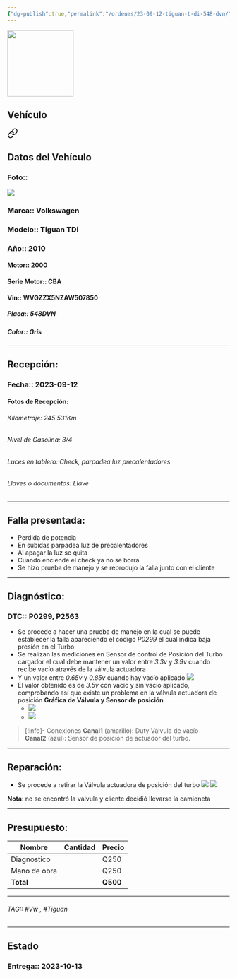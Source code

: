 ```yaml
---
{"dg-publish":true,"permalink":"/ordenes/23-09-12-tiguan-t-di-548-dvn/"}
---
```


<img src="https://lh3.googleusercontent.com/d/137fl3TIZ0-PU8b-Pt0bsjclwHub_u78G" width="150">

## Vehículo

<div class="transclusion internal-embed is-loaded"><a class="markdown-embed-link" href="/vehiculos/volkswagen/tiguan-t-di-548-dvn/#datos-del-vehiculo" aria-label="Open link"><svg xmlns="http://www.w3.org/2000/svg" width="24" height="24" viewBox="0 0 24 24" fill="none" stroke="currentColor" stroke-width="2" stroke-linecap="round" stroke-linejoin="round" class="svg-icon lucide-link"><path d="M10 13a5 5 0 0 0 7.54.54l3-3a5 5 0 0 0-7.07-7.07l-1.72 1.71"></path><path d="M14 11a5 5 0 0 0-7.54-.54l-3 3a5 5 0 0 0 7.07 7.07l1.71-1.71"></path></svg></a><div class="markdown-embed">



## Datos del Vehículo 
### Foto:: 
<img src="https://lh3.googleusercontent.com/d/1UmilOOZSMjZpKHwQ1O-N2PJ6teAvIT02">

### Marca:: Volkswagen 
### Modelo:: Tiguan TDi
### Año:: 2010
#### Motor:: 2000
#### Serie Motor:: CBA
#### Vin:: WVGZZX5NZAW507850
##### Placa:: 548DVN
##### Color:: Gris
---


</div></div>


## Recepción:
### Fecha:: 2023-09-12
#### Fotos de Recepción:

###### Kilometraje: 245 531Km
###### Nivel de Gasolina: 3/4
###### Luces en tablero: Check, parpadea luz precalentadores
###### Llaves o documentos: Llave

---

## Falla presentada:
- Perdida de potencia 
- En subidas parpadea luz de precalentadores 
- Al apagar la luz se quita 
- Cuando enciende el check ya no se borra 
- Se hizo prueba de manejo y se reprodujo la falla junto con el cliente 


---

## Diagnóstico:
### DTC:: P0299, P2563

- Se procede a hacer una prueba de manejo en la cual se puede establecer la falla apareciendo el código *P0299* el cual indica baja presión en el Turbo 
- Se realizan las mediciones en Sensor de control de Posición del Turbo cargador el cual debe mantener un valor entre *3.3v* y *3.9v* cuando recibe vacío através de la válvula actuadora
- Y un valor entre *0.65v* y *0.85v* cuando hay vacío aplicado 
	<img src="https://lh3.googleusercontent.com/d/1a0WCGqF4Mb44YbF3QGWOiZEA4zQxnBRy">
- El valor obtenido es de *3.5v* con vacío y sin vacío aplicado, comprobando así que existe un problema en la válvula actuadora de posición 
**Gráfica de Válvula y Sensor de posición**
	- <img src="https://lh3.googleusercontent.com/d/1_QGXzmyFFYyGs-QtAPlNH1snBt4eXf_A">
	- <img src="https://lh3.googleusercontent.com/d/1_DHTOB2eNttK4PQFSwlnEsfGQDlQ6cPD">
>[!info]- Conexiones
>**Canal1** (amarillo): Duty Válvula de vacío  
>**Canal2** (azul): Sensor de posición de actuador del turbo.

---
## Reparación:
- Se procede a retirar la Válvula actuadora de posición del turbo
	<img src="https://lh3.googleusercontent.com/d/1_s3r9UrG6muFh0WoSJfS_vX2KCjWJSlu">
	<img src="https://lh3.googleusercontent.com/d/1_rERL58TX1NRmsfwunhrfPMR1A9X1DB4">

**Nota**: no se encontró la válvula y cliente decidió llevarse la camioneta 

---

## Presupuesto:

| Nombre       | Cantidad | Precio |
| ------------ | -------- | ------ |
| Diagnostico  |          | Q250   |
| Mano de obra |          | Q250   |
| **Total**             |          |    **Q500**    |

---

###### TAG:: #Vw ,  #Tiguan

---

## Estado

### Entrega:: 2023-10-13